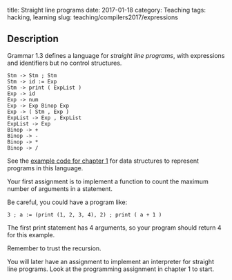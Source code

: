 title: Straight line programs
date: 2017-01-18
category: Teaching
tags: hacking, learning
slug: teaching/compilers2017/expressions

## Description

Grammar 1.3 defines a language for *straight line programs*, with
expressions and identifiers but no control structures.

```
Stm -> Stm ; Stm
Stm -> id := Exp
Stm -> print ( ExpList )
Exp -> id
Exp -> num
Exp -> Exp Binop Exp
Exp -> ( Stm , Exp )
ExpList -> Exp , ExpList
ExpList -> Exp
Binop -> +
Binop -> -
Binop -> *
Binop -> /
```

See the [example code for chapter
1](http://www.cs.princeton.edu/~appel/modern/ml/chap1/slp.sml) for
data structures to represent programs in this language.

Your first assignment is to implement a function to count the maximum
number of arguments in a statement.

Be careful, you could have a program like:

```
3 ; a := (print (1, 2, 3, 4), 2) ; print ( a + 1 )
```

The first print statement has 4 arguments, so your program should
return 4 for this example.

Remember to trust the recursion.

You will later have an assignment to implement an interpreter for
straight line programs. Look at the programming assignment in chapter
1 to start.
